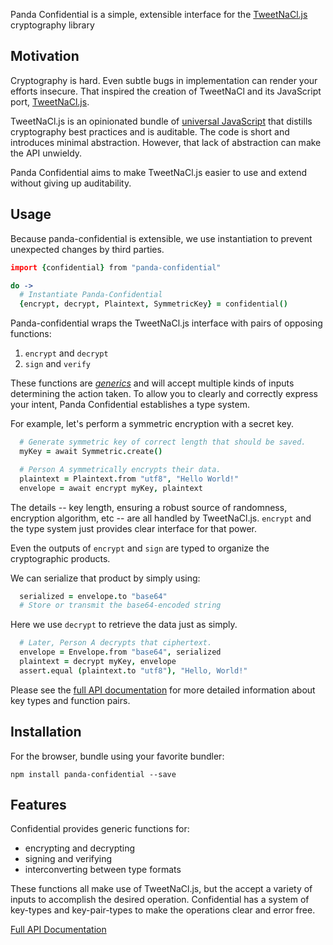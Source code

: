 Panda Confidential is a simple, extensible interface for the [TweetNaCl.js][tweetnacl] cryptography library

## Motivation
Cryptography is hard. Even subtle bugs in implementation can render your efforts insecure.  That inspired the creation of TweetNaCl and its JavaScript port, [TweetNaCl.js][tweetnacl].

TweetNaCl.js is an opinionated bundle of [universal JavaScript][universal] that distills cryptography best practices and is auditable. The code is short and introduces minimal abstraction. However, that lack of abstraction can make the API unwieldy.

Panda Confidential aims to make TweetNaCl.js easier to use and extend without giving up auditability.

## Usage
Because panda-confidential is extensible, we use instantiation to prevent unexpected changes by third parties.

```coffeescript
import {confidential} from "panda-confidential"

do ->
  # Instantiate Panda-Confidential
  {encrypt, decrypt, Plaintext, SymmetricKey} = confidential()
```

Panda-confidential wraps the TweetNaCl.js interface with pairs of opposing functions:
1. `encrypt` and `decrypt`
2. `sign` and `verify`

These functions are [_generics_][generics] and will accept multiple kinds of inputs determining the action taken.  To allow you to clearly and correctly express your intent, Panda Confidential establishes a type system.

For example, let's perform a symmetric encryption with a secret key.

```coffeescript
  # Generate symmetric key of correct length that should be saved.
  myKey = await Symmetric.create()

  # Person A symmetrically encrypts their data.
  plaintext = Plaintext.from "utf8", "Hello World!"
  envelope = await encrypt myKey, plaintext
```

The details -- key length, ensuring a robust source of randomness, encryption algorithm, etc -- are all handled by TweetNaCl.js.  `encrypt` and the type system just provides clear interface for that power.

Even the outputs of `encrypt` and `sign` are typed to organize the cryptographic products.

We can serialize that product by simply using:
```coffeescript
  serialized = envelope.to "base64"
  # Store or transmit the base64-encoded string
```

Here we use `decrypt` to retrieve the data just as simply.
```coffeescript
  # Later, Person A decrypts that ciphertext.
  envelope = Envelope.from "base64", serialized
  plaintext = decrypt myKey, envelope
  assert.equal (plaintext.to "utf8"), "Hello, World!"
```

Please see the [full API documentation][api-docs] for more detailed information about key types and function pairs.

## Installation

For the browser, bundle using your favorite bundler:

```
npm install panda-confidential --save
```

## Features
Confidential provides generic functions for:
- encrypting and decrypting
- signing and verifying
- interconverting between type formats

These functions all make use of TweetNaCl.js, but the accept a variety of inputs to accomplish the desired operation.  Confidential has a system of key-types and key-pair-types to make the operations clear and error free.

[Full API Documentation][api-docs]

[api-docs]:/api
[generics]: https://en.wikipedia.org/wiki/Generic_programming
[tweetnacl]: https://github.com/dchest/tweetnacl-js#documentation
[universal]: https://medium.com/@ghengeveld/isomorphism-vs-universal-javascript-4b47fb481beb
